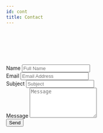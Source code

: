 ```yaml
---
id: cont
title: Contact
---
```



<head>
  <link rel="stylesheet" href="css/profile.css"></link>
  <link rel="stylesheet" href="https://cdnjs.cloudflare.com/ajax/libs/font-awesome/4.7.0/css/font-awesome.min.css"></link>
</head>

<a href="https://rajesh-detroja.github.io/home/"><i class="fa fa-home fa-2x" aria-hidden="true"></i></a>&nbsp;&nbsp;&nbsp;
<a href="https://twitter.com/rajeshdetroja"><i class="fa fa-twitter fa-2x" aria-hidden="true"></i></a>&nbsp;&nbsp;&nbsp;
<a href="https://www.linkedin.com/in/rajesh-detroja/"><i class="fa fa-linkedin fa-2x" aria-hidden="true"></i></a>&nbsp;&nbsp;&nbsp;
<a href="https://github.com/Rajesh-Detroja"><i class="fa fa-github fa-2x" aria-hidden="true"></i></a>&nbsp;&nbsp;&nbsp;
<a href="https://www.facebook.com/profile.php?id=100014545279479"><i class="fa fa-facebook fa-2x" aria-hidden="true"></i></a>&nbsp;&nbsp;&nbsp;
<a href="mailto:rajesh.detroja.93@gmail.com"><i class="fa fa-envelope-o fa-2x" aria-hidden="true"></i></a>

<h3 style="padding-bottom:10px;"></h3>

<script type="text/javascript">var submitted=false;</script>

<iframe name="hidden_iframe" id="hidden_iframe" style="display:none;"
onload="if(submitted) {window.location='thanks';}"></iframe>

<form style="padding-top:25px;" class="cnt" action="https://docs.google.com/forms/u/0/d/e/1FAIpQLSdZk4W30dP9sa_VcemRvXeDX2iPNpoioI5RWRKNf9WatyrHJQ/formResponse" method="post" target="hidden_iframe" onsubmit="submitted=true">
      <label class="cnt_lb">Name</label>
      <input class="cnt_input" type="text" placeholder="Full Name" name="entry.2005620554" required>
      <br>
      <label class="cnt_lb">Email</label>
      <input class="cnt_input" type="email" placeholder="Email Address" name="entry.1045781291" required>
      <br>
      <label class="cnt_lb">Subject</label>
      <input class="cnt_input" type="text" placeholder="Subject" name="entry.622914958" required>
      <br>
      <label class="cnt_lb">Message</label>
      <textarea class="cnt_input" rows="5" placeholder="Message" name="entry.839337160" required></textarea>
      <br>
      <button class="cnt_button" type="submit">Send</button>
</form>

<br></br>

<!-- References:
    https://www.developerdrive.com/add-google-forms-static-site/
-->
